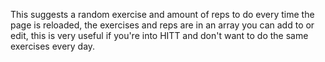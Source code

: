 This suggests a random exercise and amount of reps to do every time the page is reloaded, the exercises and reps are in an array you can add to or edit, this is very useful if you're into HITT and don't want to do the same exercises every day.
